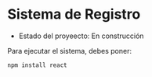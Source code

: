<h1> Sistema de Registro </h1>

- Estado del proyeecto: En construcción

Para ejecutar el sistema, debes poner:

  ```npm install react```
